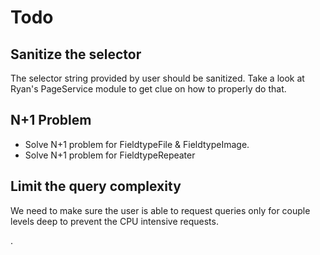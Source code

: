 # Todo

## Sanitize the selector

The selector string provided by user should be sanitized. Take a look at Ryan's PageService module to get clue on how to properly do that.

## N+1 Problem

- Solve N+1 problem for FieldtypeFile & FieldtypeImage.
- Solve N+1 problem for FieldtypeRepeater

## Limit the query complexity

We need to make sure the user is able to request queries only for couple levels deep to prevent the CPU intensive requests.

.
